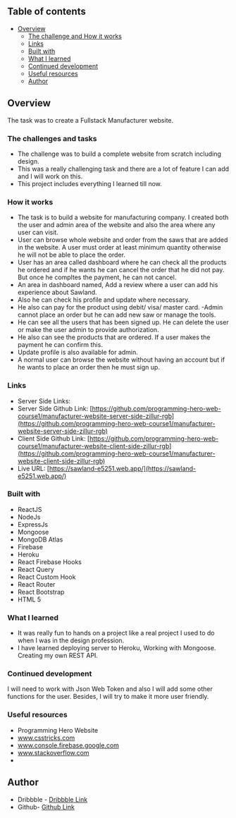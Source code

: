 ## Table of contents

- [Overview](#overview)
  - [The challenge and How it works](#The-challenge-and-How-it-works)
  - [Links](#links)
  - [Built with](#built-with)
  - [What I learned](#what-i-learned)
  - [Continued development](#continued-development)
  - [Useful resources](#useful-resources)
  - [Author](#author)

## Overview

The task was to create a Fullstack Manufacturer website.

### The challenges and tasks

- The challenge was to build a complete website from scratch including design.
- This was a really challenging task and there are a lot of feature I can add and I will work on this.
- This project includes everything I learned till now.

### How it works

- The task is to build a website for manufacturing company. I created both the user and admin area of the website and also the area where any user can visit.
- User can browse whole website and order from the saws that are added in the website. A user must order at least minimum quantity otherwise he will not be able to place the order.
- User has an area called dashboard where he can check all the products he ordered and if he wants he can cancel the order that he did not pay. But once he compltes the payment, he can not cancel.
- An area in dashboard named, Add a review where a user can add his experience about Sawland.
- Also he can check his profile and update where necessary.
- He also can pay for the product using debit/ visa/ master card.
  -Admin cannot place an order but he can add new saw or manage the tools.
- He can see all the users that has been signed up. He can delete the user or make the user admin to provide authorization.
- He also can see the products that are ordered. If a user makes the payment he can confirm this.
- Update profile is also available for admin.
- A normal user can browse the website without having an account but if he wants to place an order then he must sign up.

### Links

- Server Side Links:
- Server Side Github Link: [https://github.com/programming-hero-web-course1/manufacturer-website-server-side-zillur-rgb](https://github.com/programming-hero-web-course1/manufacturer-website-server-side-zillur-rgb)
- Client Side Github Link: [https://github.com/programming-hero-web-course1/manufacturer-website-client-side-zillur-rgb](https://github.com/programming-hero-web-course1/manufacturer-website-client-side-zillur-rgb)
- Live URL: [https://sawland-e5251.web.app/](https://sawland-e5251.web.app/)

### Built with

- ReactJS
- NodeJs
- ExpressJs
- Mongoose
- MongoDB Atlas
- Firebase
- Heroku
- React Firebase Hooks
- React Query
- React Custom Hook
- React Router
- React Bootstrap
- HTML 5

### What I learned

- It was really fun to hands on a project like a real project I used to do when I was in the design profession.
- I have learned deploying server to Heroku, Working with Mongoose. Creating my own REST API.

### Continued development

I will need to work with Json Web Token and also I will add some other functions for the user. Besides, I will try to make it more user friendly.

### Useful resources

- Programming Hero Website
- www.csstricks.com
- www.console.firebase.google.com
- www.stackoverflow.com
-

## Author

- Dribbble - [Dribbble Link](https://dribbble.com/zillur-rgb)
- Github- [Github Link](https://github.com/zillur-rgb)
